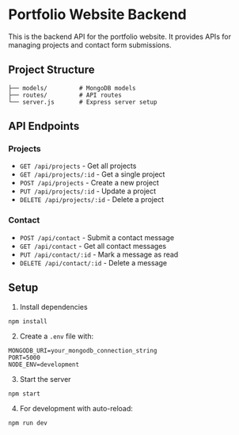 
# Portfolio Website Backend

This is the backend API for the portfolio website. It provides APIs for managing projects and contact form submissions.

## Project Structure

```
├── models/         # MongoDB models
├── routes/         # API routes
└── server.js       # Express server setup
```

## API Endpoints

### Projects
- `GET /api/projects` - Get all projects
- `GET /api/projects/:id` - Get a single project
- `POST /api/projects` - Create a new project
- `PUT /api/projects/:id` - Update a project
- `DELETE /api/projects/:id` - Delete a project

### Contact
- `POST /api/contact` - Submit a contact message
- `GET /api/contact` - Get all contact messages
- `PUT /api/contact/:id` - Mark a message as read
- `DELETE /api/contact/:id` - Delete a message

## Setup

1. Install dependencies
```
npm install
```

2. Create a `.env` file with:
```
MONGODB_URI=your_mongodb_connection_string
PORT=5000
NODE_ENV=development
```

3. Start the server
```
npm start
```

4. For development with auto-reload:
```
npm run dev
```
```
